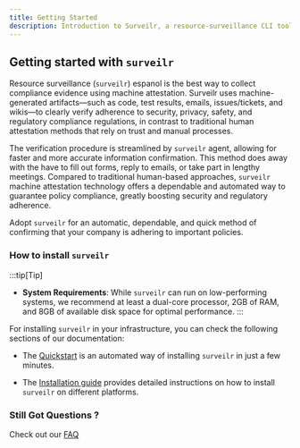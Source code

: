 ```yaml
---
title: Getting Started
description: Introduction to Surveilr, a resource-surveillance CLI tool.
---
```



## Getting started with `surveilr` 


Resource surveillance (`surveilr`) espanol is the best way to collect compliance evidence using machine attestation. Surveilr uses machine-generated artifacts—such as code, test results, emails, issues/tickets, and wikis—to clearly verify adherence to security, privacy, safety, and regulatory compliance regulations, in contrast to traditional human attestation methods that rely on trust and manual processes.


The verification procedure is streamlined by `surveilr` agent, allowing for faster and more accurate information confirmation. This method does away with the have to fill out forms, reply to emails, or take part in lengthy meetings. Compared to traditional human-based approaches, `surveilr` machine attestation technology offers a dependable and automated way to guarantee policy compliance, greatly boosting security and regulatory adherence.

Adopt `surveilr` for an automatic, dependable, and quick method of confirming that your company is adhering to important policies.


### How to install `surveilr`

:::tip[Tip]

- **System Requirements**: While `surveilr` can run on low-performing systems, we recommend at least a dual-core processor, 2GB of RAM, and 8GB of available disk space for optimal performance.
:::

For installing `surveilr` in your infrastructure, you can check the following sections of our documentation:

* The [Quickstart](/docs/core/installation#quick-start) is an automated way of installing `surveilr` in just a few minutes.
  
* The [Installation guide](/docs/core/installation#installation-guide) provides detailed instructions on how to install `surveilr` on different platforms.
  




### Still Got Questions ?

Check out our [FAQ](https://www.surveilr.com/#faqs)

